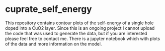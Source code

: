 # cuprate_self_energy
This repository contains contour plots of the self-energy of a single hole doped into a CuO2 layer. Since this is an ongoing project I cannot upload the code that was used to generate the data, but if you are interested please feel free to contact me. There is a jupyter notebook which with plots of the data and more information on the model.

